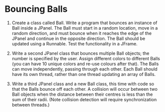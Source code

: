 # Bouncing Balls

1. Create a class called Ball. Write a program that bounces an instance of Ball inside a JPanel. The Ball must start in a random location, move in a random direction, and must bounce when it reaches the edge of the JPanel and continue in the opposite direction. The Ball should be updated using a Runnable. Test the functionality in a JFrame.

2. Write a second JPanel class that bounces multiple Ball objects; the number is specified by the user. Assign different colors to different Balls (you can have 10 unique colors and re-use colours after that). The Balls can move independently, passing through each other. Each Ball should have its own thread, rather than one thread updating an array of Balls.

3. Write a third JPanel class and a new Ball class, this time with code so that the Balls bounce off each other. A collision will occur between two Ball objects when the distance between their centres is less than the sum of their radii. (Note collision detection will require synchronization between threads.)
